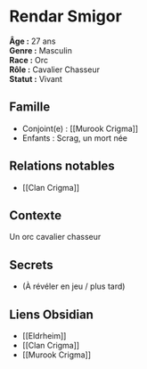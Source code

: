 # Rendar Smigor

**Âge :** 27 ans  
**Genre :** Masculin  
**Race :** Orc  
**Rôle :** Cavalier Chasseur  
**Statut :** Vivant

## Famille
- Conjoint(e) : [[Murook Crigma]]
- Enfants : Scrag, un mort née

## Relations notables
- [[Clan Crigma]]

## Contexte
Un orc cavalier chasseur

## Secrets
- (À révéler en jeu / plus tard)

## Liens Obsidian
- [[Eldrheim]]
- [[Clan Crigma]]
- [[Murook Crigma]]